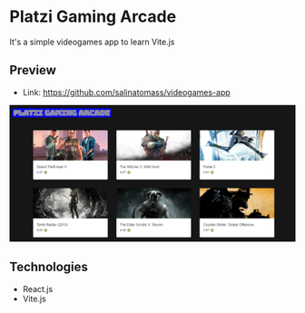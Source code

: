 # Platzi Gaming Arcade

It's a simple videogames app to learn Vite.js

## Preview

- Link: https://github.com/salinatomass/videogames-app

![Preview of project](./app-preview.png)

## Technologies

- React.js
- Vite.js
